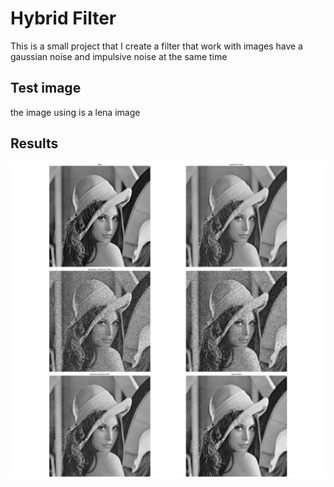 # Hybrid Filter
This is a small project that I create a filter that work with images have a gaussian noise and impulsive noise at the same time
## Test image
the image using is a lena image
## Results
![](output/output.png)